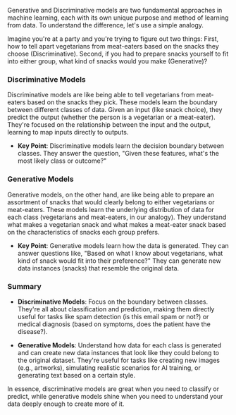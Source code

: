 Generative and Discriminative models are two fundamental approaches in machine learning, each with its own unique purpose and method of learning from data. To understand the difference, let's use a simple analogy.

Imagine you're at a party and you're trying to figure out two things: First, how to tell apart vegetarians from meat-eaters based on the snacks they choose (Discriminative). Second, if you had to prepare snacks yourself to fit into either group, what kind of snacks would you make (Generative)?

### Discriminative Models

Discriminative models are like being able to tell vegetarians from meat-eaters based on the snacks they pick. These models learn the boundary between different classes of data. Given an input (like snack choice), they predict the output (whether the person is a vegetarian or a meat-eater). They're focused on the relationship between the input and the output, learning to map inputs directly to outputs.

- **Key Point**: Discriminative models learn the decision boundary between classes. They answer the question, "Given these features, what's the most likely class or outcome?"

### Generative Models

Generative models, on the other hand, are like being able to prepare an assortment of snacks that would clearly belong to either vegetarians or meat-eaters. These models learn the underlying distribution of data for each class (vegetarians and meat-eaters, in our analogy). They understand what makes a vegetarian snack and what makes a meat-eater snack based on the characteristics of snacks each group prefers.

- **Key Point**: Generative models learn how the data is generated. They can answer questions like, "Based on what I know about vegetarians, what kind of snack would fit into their preference?" They can generate new data instances (snacks) that resemble the original data.

### Summary

- **Discriminative Models**: Focus on the boundary between classes. They're all about classification and prediction, making them directly useful for tasks like spam detection (is this email spam or not?) or medical diagnosis (based on symptoms, does the patient have the disease?).

- **Generative Models**: Understand how data for each class is generated and can create new data instances that look like they could belong to the original dataset. They're useful for tasks like creating new images (e.g., artworks), simulating realistic scenarios for AI training, or generating text based on a certain style.

In essence, discriminative models are great when you need to classify or predict, while generative models shine when you need to understand your data deeply enough to create more of it.
